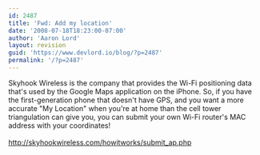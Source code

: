 ```yaml
---
id: 2487
title: 'Fwd: Add my location'
date: '2008-07-18T18:23:00-07:00'
author: 'Aaron Lord'
layout: revision
guid: 'https://www.devlord.io/blog/?p=2487'
permalink: '/?p=2487'
---
```


<div>Skyhook Wireless is the company that provides the Wi-Fi positioning data that's used by the Google Maps application on the iPhone. So, if you have the first-generation phone that doesn't have GPS, and you want a more accurate "My Location" when you're at home than the cell tower triangulation can give you, you can submit your own Wi-Fi router's MAC address with your coordinates! </div><div><br /></div><div><span class="Apple-style-span"><a href="http://skyhookwireless.com/howitworks/submit_ap.php">http://skyhookwireless.com/howitworks/submit_ap.php</a></span></div><div class="blogger-post-footer"></div>